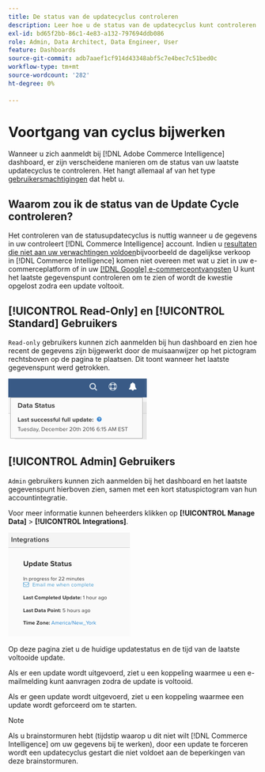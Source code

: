 ```yaml
---
title: De status van de updatecyclus controleren
description: Leer hoe u de status van de updatecyclus kunt controleren.
exl-id: bd65f2bb-86c1-4e83-a132-797694ddb086
role: Admin, Data Architect, Data Engineer, User
feature: Dashboards
source-git-commit: adb7aaef1cf914d43348abf5c7e4bec7c51bed0c
workflow-type: tm+mt
source-wordcount: '282'
ht-degree: 0%

---
```


# Voortgang van cyclus bijwerken

Wanneer u zich aanmeldt bij [!DNL Adobe Commerce Intelligence] dashboard, er zijn verscheidene manieren om de status van uw laatste updatecyclus te controleren. Het hangt allemaal af van het type [gebruikersmachtigingen](../administrator/user-management/user-management.md) dat hebt u.

## Waarom zou ik de status van de Update Cycle controleren?

Het controleren van de statusupdatecyclus is nuttig wanneer u de gegevens in uw controleert [!DNL Commerce Intelligence] account. Indien u [resultaten die niet aan uw verwachtingen voldoen](../data-analyst/data-warehouse-mgr/data-and-updates-faq.md)bijvoorbeeld de dagelijkse verkoop in [!DNL Commerce Intelligence] komen niet overeen met wat u ziet in uw e-commerceplatform of in uw [[!DNL Google] e-commerceontvangsten](https://experienceleague.adobe.com/docs/commerce-knowledge-base/kb/troubleshooting/miscellaneous/diagnosing-google-ecommerce-revenue-discrepancies.html) U kunt het laatste gegevenspunt controleren om te zien of wordt de kwestie opgelost zodra een update voltooit.

## [!UICONTROL Read-Only] en [!UICONTROL Standard] Gebruikers

`Read-only` gebruikers kunnen zich aanmelden bij hun dashboard en zien hoe recent de gegevens zijn bijgewerkt door de muisaanwijzer op het pictogram rechtsboven op de pagina te plaatsen. Dit toont wanneer het laatste gegevenspunt werd getrokken.

![](../../mbi/assets/last-success-data.png)

## [!UICONTROL Admin] Gebruikers

`Admin` gebruikers kunnen zich aanmelden bij het dashboard en het laatste gegevenspunt hierboven zien, samen met een kort statuspictogram van hun accountintegratie.

Voor meer informatie kunnen beheerders klikken op **[!UICONTROL Manage Data]** > **[!UICONTROL Integrations]**.

![](../../mbi/assets/detail-manage-data-integrations.png)

Op deze pagina ziet u de huidige updatestatus en de tijd van de laatste voltooide update.

Als er een update wordt uitgevoerd, ziet u een koppeling waarmee u een e-mailmelding kunt aanvragen zodra de update is voltooid.

Als er geen update wordt uitgevoerd, ziet u een koppeling waarmee een update wordt geforceerd om te starten.

>[!NOTE]
>
>Als u brainstormuren hebt (tijdstip waarop u dit niet wilt [!DNL Commerce Intelligence] om uw gegevens bij te werken), door een update te forceren wordt een updatecyclus gestart die niet voldoet aan de beperkingen van deze brainstormuren.
